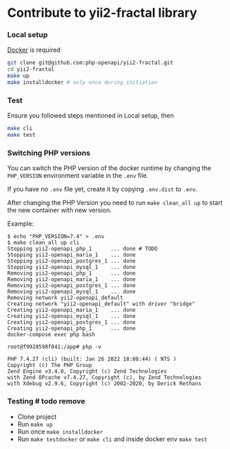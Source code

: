 Contribute to yii2-fractal library
==================================

### Local setup

[Docker](https://docs.docker.com/engine/install/) is required

```bash
git clone git@github.com:php-openapi/yii2-fractal.git
cd yii2-fractal
make up
make installdocker # only once during initiation
```

### Test

Ensure you followed steps mentioned in Local setup, then

```bash
make cli
make test
```

### Switching PHP versions


You can switch the PHP version of the docker runtime by changing the `PHP_VERSION` environment variable in the `.env` file.

If you have no `.env` file yet, create it by copying `.env.dist` to `.env`.

After changing the PHP Version you need to run `make clean_all up` to start the new container with new version.

Example:

```
$ echo "PHP_VERSION=7.4" > .env
$ make clean_all up cli
Stopping yii2-openapi_php_1      ... done # TODO
Stopping yii2-openapi_maria_1    ... done
Stopping yii2-openapi_postgres_1 ... done
Stopping yii2-openapi_mysql_1    ... done
Removing yii2-openapi_php_1      ... done
Removing yii2-openapi_maria_1    ... done
Removing yii2-openapi_postgres_1 ... done
Removing yii2-openapi_mysql_1    ... done
Removing network yii2-openapi_default
Creating network "yii2-openapi_default" with driver "bridge"
Creating yii2-openapi_maria_1    ... done
Creating yii2-openapi_mysql_1    ... done
Creating yii2-openapi_postgres_1 ... done
Creating yii2-openapi_php_1      ... done
docker-compose exec php bash

root@f9928598f841:/app# php -v

PHP 7.4.27 (cli) (built: Jan 26 2022 18:08:44) ( NTS )
Copyright (c) The PHP Group
Zend Engine v3.4.0, Copyright (c) Zend Technologies
with Zend OPcache v7.4.27, Copyright (c), by Zend Technologies
with Xdebug v2.9.6, Copyright (c) 2002-2020, by Derick Rethans
```




 ### Testing # todo remove

  - Clone project
  - Run `make up`
  - Run once `make installdocker`
  - Run `make testdocker` or `make cli` and inside docker env `make test`
